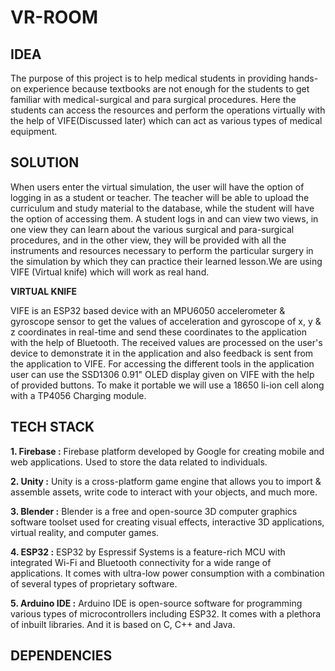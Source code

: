 # VR-ROOM

## **IDEA**


The purpose of this project is to help medical students in providing hands-on experience because textbooks are not enough for the students to get familiar with medical-surgical and para surgical procedures. Here the students can access the resources and perform the operations virtually with the help of VIFE(Discussed later) which can act as various types of medical equipment. 


## **SOLUTION**


When users enter the virtual simulation, the user will have the option of logging in as a student or teacher. The teacher will be able to upload the curriculum and study material to the database, while the student will have the option of accessing them. A student logs in and can view two views, in one view they can learn about the various surgical and para-surgical procedures, and in the other view, they will be provided with all the instruments and resources necessary to perform the particular surgery in the simulation by which they can practice their learned lesson.We are using VIFE (Virtual knife) which will work as real hand.

**VIRTUAL KNIFE**


VIFE is an ESP32 based device with an MPU6050 accelerometer & gyroscope sensor to get the values of acceleration and gyroscope of x, y & z coordinates in real-time and send these coordinates to the application with the help of Bluetooth. The received values are processed on the user's device to demonstrate it in the application and also feedback is sent from the application to VIFE. For accessing the different tools in the application user can use the SSD1306 0.91" OLED display given on VIFE with the help of provided buttons. To make it portable we will use a 18650 li-ion cell along with a TP4056 Charging module. 

## **TECH STACK**

**1. Firebase :** Firebase platform developed by Google for creating mobile and web applications. Used to store the data related to individuals.

**2. Unity :** Unity is a cross-platform game engine that allows you to import & assemble assets, write code to interact with your objects, and much more.

**3. Blender :** Blender is a free and open-source 3D computer graphics software toolset used for creating visual effects, interactive 3D applications, virtual reality, and computer games.

**4. ESP32 :** ESP32 by Espressif Systems is a feature-rich MCU with integrated Wi-Fi and Bluetooth connectivity for a wide range of applications. It comes with ultra-low power consumption with a combination of several types of proprietary software.

**5. Arduino IDE :** Arduino IDE is open-source software for programming various types of microcontrollers including ESP32. It comes with a plethora of inbuilt libraries. And it is based on C, C++ and Java.


## **DEPENDENCIES**




